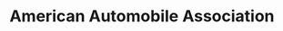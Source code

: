 ---
title: "American Automobile Association"
url: /grand-junction/american-automobile-association/
shop: travel agency
---